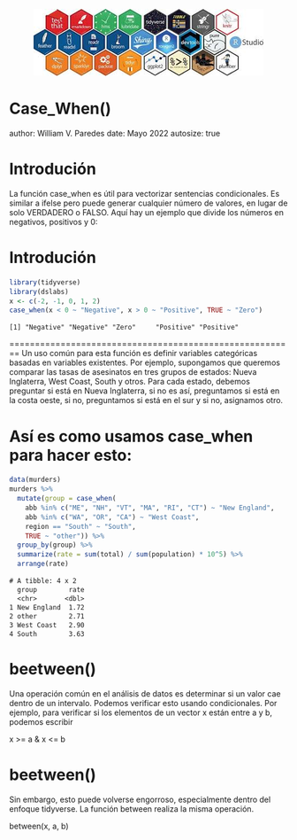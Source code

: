 <p align="center">
<img src="tidyverse.jpg">
</p>

Case_When()
========================================================
author: William V. Paredes
date: Mayo 2022
autosize: true

Introdución
========================================================
La función case_when es útil para vectorizar sentencias condicionales. Es similar a ifelse pero puede generar cualquier número de valores, en lugar de solo VERDADERO o FALSO. Aquí hay un ejemplo que divide los números en negativos, positivos y 0:

Introdución
========================================================


```r
library(tidyverse)
library(dslabs)
x <- c(-2, -1, 0, 1, 2)
case_when(x < 0 ~ "Negative", x > 0 ~ "Positive", TRUE ~ "Zero")
```

```
[1] "Negative" "Negative" "Zero"     "Positive" "Positive"
```

========================================================
Un uso común para esta función es definir variables categóricas basadas en variables existentes. Por ejemplo, supongamos que queremos comparar las tasas de asesinatos en tres grupos de estados: Nueva Inglaterra, West Coast, South y otros. Para cada estado, debemos preguntar si está en Nueva Inglaterra, si no es así, preguntamos si está en la costa oeste, si no, preguntamos si está en el sur y si no, asignamos otro. 


Así es como usamos case_when para hacer esto:
========================================================

```r
data(murders)
murders %>% 
  mutate(group = case_when(
    abb %in% c("ME", "NH", "VT", "MA", "RI", "CT") ~ "New England",
    abb %in% c("WA", "OR", "CA") ~ "West Coast",
    region == "South" ~ "South",
    TRUE ~ "other")) %>%
  group_by(group) %>%
  summarize(rate = sum(total) / sum(population) * 10^5) %>%
  arrange(rate)
```

```
# A tibble: 4 x 2
  group        rate
  <chr>       <dbl>
1 New England  1.72
2 other        2.71
3 West Coast   2.90
4 South        3.63
```



beetween()
========================================================
Una operación común en el análisis de datos es determinar si un valor cae dentro de un intervalo. Podemos verificar esto usando condicionales. Por ejemplo, para verificar si los elementos de un vector x están entre a y b, podemos escribir

x >= a & x <= b


beetween()
========================================================
Sin embargo, esto puede volverse engorroso, especialmente dentro del enfoque tidyverse. La función between realiza la misma operación.


between(x, a, b)
